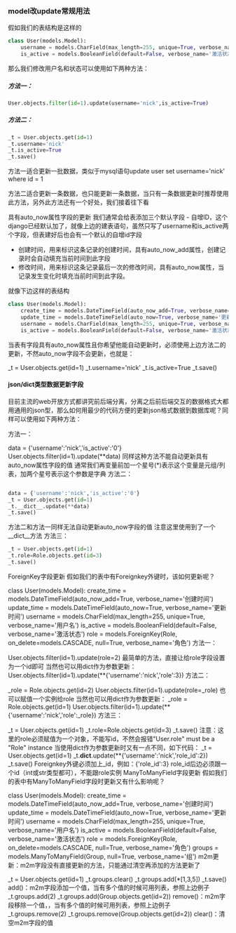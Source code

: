 ### model改update常规用法

假如我们的表结构是这样的

```python
class User(models.Model):
    username = models.CharField(max_length=255, unique=True, verbose_name='用户名')
    is_active = models.BooleanField(default=False, verbose_name='激活状态')
```


那么我们修改用户名和状态可以使用如下两种方法：

##### 方法一：

```python
User.objects.filter(id=1).update(username='nick',is_active=True)
```

##### 方法二：

```python
_t = User.objects.get(id=1)
_t.username='nick'
_t.is_active=True
_t.save()
```



方法一适合更新一批数据，类似于mysql语句update user set username='nick' where id = 1

方法二适合更新一条数据，也只能更新一条数据，当只有一条数据更新时推荐使用此方法，另外此方法还有一个好处，我们接着往下看

具有auto_now属性字段的更新
我们通常会给表添加三个默认字段 - 自增ID，这个django已经默认加了，就像上边的建表语句，虽然只写了username和is_active两个字段，但表建好后也会有一个默认的自增id字段 

- 创建时间，用来标识这条记录的创建时间，具有auto_now_add属性，创建记录时会自动填充当前时间到此字段 
-  修改时间，用来标识这条记录最后一次的修改时间，具有auto_now属性，当记录发生变化时填充当前时间到此字段。

就像下边这样的表结构



```python
class User(models.Model):
    create_time = models.DateTimeField(auto_now_add=True, verbose_name='创建时间')
    update_time = models.DateTimeField(auto_now=True, verbose_name='更新时间')
    username = models.CharField(max_length=255, unique=True, verbose_name='用户名')
    is_active = models.BooleanField(default=False, verbose_name='激活状态')
```



当表有字段具有auto_now属性且你希望他能自动更新时，必须使用上边方法二的更新，不然auto_now字段不会更新，也就是：

_t = User.objects.get(id=1)
_t.username='nick'
_t.is_active=True
_t.save()

#### json/dict类型数据更新字段

目前主流的web开放方式都讲究前后端分离，分离之后前后端交互的数据格式大都用通用的json型，那么如何用最少的代码方便的更新json格式数据到数据库呢？同样可以使用如下两种方法：

方法一：

data = {'username':'nick','is_active':'0'}
User.objects.filter(id=1).update(**data)
同样这种方法不能自动更新具有auto_now属性字段的值
通常我们再变量前加一个星号(*)表示这个变量是元组/列表，加两个星号表示这个参数是字典
方法二：

```python

data = {'username':'nick','is_active':'0'}
_t = User.objects.get(id=1)
_t.__dict__.update(**data)
_t.save()
```



方法二和方法一同样无法自动更新auto_now字段的值
注意这里使用到了一个__dict__方法
方法三：

```python
_t = User.objects.get(id=1)
_t.role=Role.objects.get(id=3)
_t.save()
```





ForeignKey字段更新
假如我们的表中有Foreignkey外键时，该如何更新呢？

class User(models.Model):
    create_time = models.DateTimeField(auto_now_add=True, verbose_name='创建时间')
    update_time = models.DateTimeField(auto_now=True, verbose_name='更新时间')
    username = models.CharField(max_length=255, unique=True, verbose_name='用户名')
    is_active = models.BooleanField(default=False, verbose_name='激活状态')
    role = models.ForeignKey(Role, on_delete=models.CASCADE, null=True, verbose_name='角色')
方法一：

User.objects.filter(id=1).update(role=2)
最简单的方法，直接让给role字段设置为一个id即可
当然也可以用dict作为参数更新：
User.objects.filter(id=1).update(**{'username':'nick','role':3})
方法二：

_role = Role.objects.get(id=2)
User.objects.filter(id=1).update(role=_role)
也可以赋值一个实例给role
当然也可以用dict作为参数更新：
_role = Role.objects.get(id=1)
User.objects.filter(id=1).update(**{'username':'nick','role':_role})
方法三：

_t = User.objects.get(id=1)
_t.role=Role.objects.get(id=3)
_t.save()
注意：这里的role必须赋值为一个对象，不能写id，不然会报错"User.role" must be a "Role" instance
当使用dict作为参数更新时又有一点不同，如下代码：
_t = User.objects.get(id=1)
_t.__dict__.update(**{'username':'nick','role_id':2})
_t.save()
Foreignkey外键必须加上_id，例如：{'role_id':3}
role_id后边必须跟一个id（int或str类型都可），不能跟role实例
ManyToManyField字段更新
假如我们的表中有ManyToManyField字段时更新又有什么影响呢？

class User(models.Model):
    create_time = models.DateTimeField(auto_now_add=True, verbose_name='创建时间')
    update_time = models.DateTimeField(auto_now=True, verbose_name='更新时间')
    username = models.CharField(max_length=255, unique=True, verbose_name='用户名')
    is_active = models.BooleanField(default=False, verbose_name='激活状态')
    role = models.ForeignKey(Role, on_delete=models.CASCADE, null=True, verbose_name='角色')
    groups = models.ManyToManyField(Group, null=True, verbose_name='组')
m2m更新：m2m字段没有直接更新的方法，只能通过清空再添加的方法更新了

_t = User.objects.get(id=1)
_t.groups.clear()
_t.groups.add(*[1,3,5])
_t.save()
add()：m2m字段添加一个值，当有多个值的时候可用列表，参照上边例子
_t.groups.add(2)
_t.groups.add(Group.objects.get(id=2))
remove()：m2m字段移除一个值，，当有多个值的时候可用列表，参照上边例子
_t.groups.remove(2)
_t.groups.remove(Group.objects.get(id=2))
clear()：清空m2m字段的值
